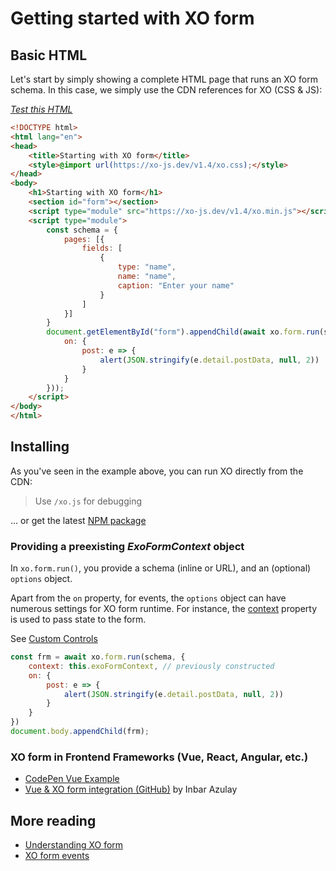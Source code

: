# Getting started with XO form

## Basic HTML

Let's start by simply showing a complete HTML page that runs an XO form schema.
In this case, we simply use the CDN references for XO (CSS & JS):

*[Test this HTML](/base.html)*

```html
<!DOCTYPE html>
<html lang="en">
<head>
    <title>Starting with XO form</title>
    <style>@import url(https://xo-js.dev/v1.4/xo.css);</style>
</head>
<body>
    <h1>Starting with XO form</h1>
    <section id="form"></section>
    <script type="module" src="https://xo-js.dev/v1.4/xo.min.js"></script>
    <script type="module">
        const schema = {
            pages: [{
                fields: [
                    {
                        type: "name",
                        name: "name",
                        caption: "Enter your name"
                    }
                ]
            }]
        }
        document.getElementById("form").appendChild(await xo.form.run(schema, {
            on: {
                post: e => {
                    alert(JSON.stringify(e.detail.postData, null, 2))
                }
            }
        }));
    </script>
</body>
</html>
```

## Installing

As you've seen in the example above, you can run XO directly from the CDN:

> Use ```/xo.js``` for debugging

... or get the latest [NPM package](https://www.npmjs.com/package/@mvneerven/xo-js)

### Providing a preexisting *ExoFormContext* object

In ```xo.form.run()```, you provide a schema (inline or URL), and an (optional) ```options``` object. 

Apart from the ```on``` property, for events, the ```options``` object can have numerous settings for XO form runtime. For instance, the [context](../refdocs/src-exo-core_ExoFormContext.md) property is used to pass state to the form.

See [Custom Controls](./controls/building-controls.md)

```js
const frm = await xo.form.run(schema, {
    context: this.exoFormContext, // previously constructed
    on: {
        post: e => {
            alert(JSON.stringify(e.detail.postData, null, 2))
        }
    }
})
document.body.appendChild(frm);
```

### XO form in Frontend Frameworks (Vue, React, Angular, etc.)

- [CodePen Vue Example](https://codepen.io/isazulay/pen/ExWBgEJ)
- [Vue & XO form integration (GitHub)](https://github.com/inbarazulay1997/xo-examples) by Inbar Azulay

## More reading

- [Understanding XO form](./understanding-exoform.md)
- [XO form events](./events.md)
